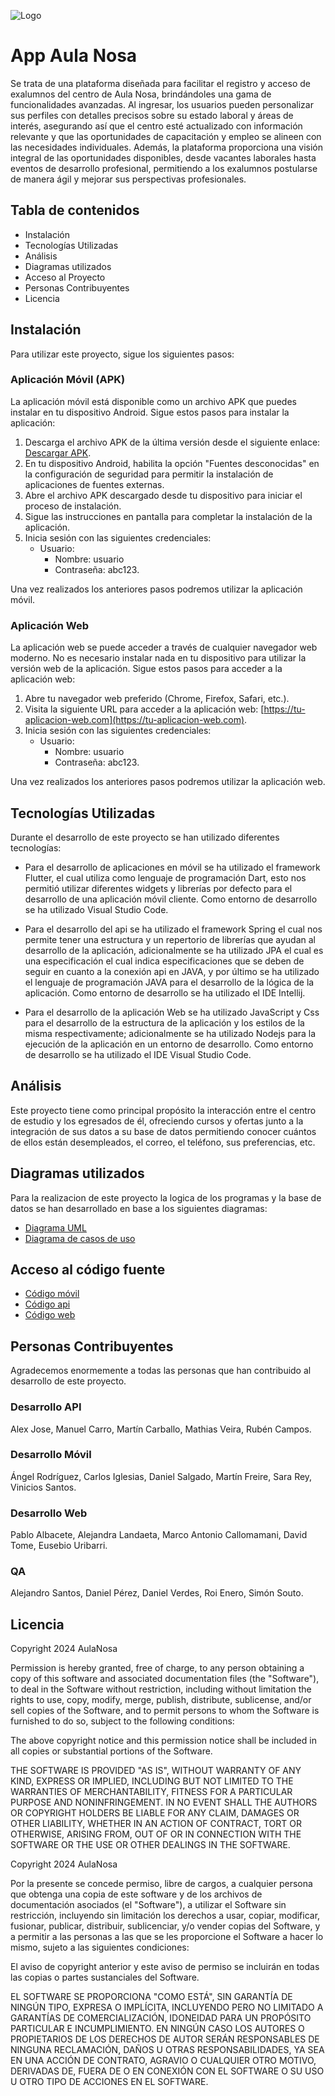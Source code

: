 
![Logo](https://cdn-st.evolcampus.com/ec9006/1/ficheros/clientes/9006/logo-escuela_390.png)

# App Aula Nosa

Se trata de una plataforma diseñada para facilitar el registro y acceso de exalumnos del centro de Aula Nosa, brindándoles una gama de funcionalidades avanzadas. Al ingresar, los usuarios pueden personalizar sus perfiles con detalles precisos sobre su estado laboral y áreas de interés, asegurando así que el centro esté actualizado con información relevante y que las oportunidades de capacitación y empleo se alineen con las necesidades individuales. Además, la plataforma proporciona una visión integral de las oportunidades disponibles, desde vacantes laborales hasta eventos de desarrollo profesional, permitiendo a los exalumnos postularse de manera ágil y mejorar sus perspectivas profesionales.

## Tabla de contenidos

- Instalación
- Tecnologías Utilizadas
- Análisis
- Diagramas utilizados
- Acceso al Proyecto
- Personas Contribuyentes
- Licencia


## Instalación

Para utilizar este proyecto, sigue los siguientes pasos:

### Aplicación Móvil (APK)

La aplicación móvil está disponible como un archivo APK que puedes instalar en tu dispositivo Android. Sigue estos pasos para instalar la aplicación:

1. Descarga el archivo APK de la última versión desde el siguiente enlace: [Descargar APK](https://github.com/angelRz97/PracticaFDC-Movil/tree/main/instalacion).
2. En tu dispositivo Android, habilita la opción "Fuentes desconocidas" en la configuración de seguridad para permitir la instalación de aplicaciones de fuentes externas.
3. Abre el archivo APK descargado desde tu dispositivo para iniciar el proceso de instalación.
4. Sigue las instrucciones en pantalla para completar la instalación de la aplicación.
5. Inicia sesión con las siguientes credenciales:
    * Usuario:
        * Nombre: usuario
        * Contraseña: abc123.

Una vez realizados los anteriores pasos podremos utilizar la aplicación móvil.

### Aplicación Web

La aplicación web se puede acceder a través de cualquier navegador web moderno. No es necesario instalar nada en tu dispositivo para utilizar la versión web de la aplicación. Sigue estos pasos para acceder a la aplicación web:

1. Abre tu navegador web preferido (Chrome, Firefox, Safari, etc.).
2. Visita la siguiente URL para acceder a la aplicación web: [https://tu-aplicacion-web.com](https://tu-aplicacion-web.com).
3. Inicia sesión con las siguientes credenciales:
    * Usuario:
        * Nombre: usuario
        * Contraseña: abc123.

Una vez realizados los anteriores pasos podremos utilizar la aplicación web.

## Tecnologías Utilizadas

Durante el desarrollo de este proyecto se han utilizado diferentes tecnologías:

- Para el desarrollo de aplicaciones en móvil se ha utilizado el framework Flutter, el cual utiliza como lenguaje de programación Dart, esto nos permitió utilizar diferentes widgets y librerías por defecto para el desarrollo de una aplicación móvil cliente. Como entorno de desarrollo se ha utilizado Visual Studio Code.

- Para el desarrollo del api se ha utilizado el framework Spring el cual nos permite tener una estructura y un repertorio de librerías que ayudan al desarrollo de la aplicación, adicionalmente se ha utilizado JPA el cual es una especificación el cual indica especificaciones que se deben de seguir en cuanto a la conexión api en JAVA, y por último se ha utilizado el lenguaje de programación JAVA para el desarrollo de la lógica de la aplicación. Como entorno de desarrollo se ha utilizado el IDE Intellij.

- Para el desarrollo de la aplicación Web se ha utilizado JavaScript y Css para el desarrollo de la estructura de la aplicación y los estilos de la misma respectivamente; adicionalmente se ha utilizado Nodejs para la ejecución de la aplicación en un entorno de desarrollo. Como entorno de desarrollo se ha utilizado el IDE Visual Studio Code.

## Análisis
Este proyecto tiene como principal propósito la interacción entre el centro de estudio y los egresados de él, ofreciendo cursos y ofertas junto a la integración de sus datos a su base de datos permitiendo conocer cuántos de ellos están desempleados, el correo, el teléfono, sus preferencias, etc. 

## Diagramas utilizados
Para la realizacion de este proyecto la logica de los programas y la base de datos se han desarrollado en base a los siguientes diagramas:
* [Diagrama UML](https://github.com/Danipe04/QA_AulaNosa/tree/main/Diagrama%20UML)
* [Diagrama de casos de uso](https://github.com/Danipe04/QA_AulaNosa/tree/main/Diagrama%20Casos%20%20Usos)

## Acceso al código fuente

* [Código móvil](https://github.com/angelRz97/PracticaFDC-Movil)
* [Código api](https://github.com/AlexJoseQV/API_AulaNosa)
* [Código web](https://github.com/pabloalbrdz/PracticaFinDeCursoWebAulaNosa23-24)

## Personas Contribuyentes

Agradecemos enormemente a todas las personas que han contribuido al desarrollo de este proyecto.

### Desarrollo API
Alex Jose, Manuel Carro, Martín Carballo, Mathias Veira, Rubén Campos.
### Desarrollo Móvil
Ángel Rodríguez, Carlos Iglesias, Daniel Salgado, Martín Freire, Sara Rey, Vinicios Santos.
### Desarrollo Web
Pablo Albacete, Alejandra Landaeta, Marco Antonio Callomamani, David Tome, Eusebio Uribarri.
### QA
Alejandro Santos, Daniel Pérez, Daniel Verdes, Roi Enero, Simón Souto.

## Licencia

Copyright 2024 AulaNosa

Permission is hereby granted, free of charge, to any person obtaining a copy of this software and associated documentation files (the "Software"), to deal in the Software without restriction, including without limitation the rights to use, copy, modify, merge, publish, distribute, sublicense, and/or sell copies of the Software, and to permit persons to whom the Software is furnished to do so, subject to the following conditions:

The above copyright notice and this permission notice shall be included in all copies or substantial portions of the Software.

THE SOFTWARE IS PROVIDED "AS IS", WITHOUT WARRANTY OF ANY KIND, EXPRESS OR IMPLIED, INCLUDING BUT NOT LIMITED TO THE WARRANTIES OF MERCHANTABILITY, FITNESS FOR A PARTICULAR PURPOSE AND NONINFRINGEMENT. IN NO EVENT SHALL THE AUTHORS OR COPYRIGHT HOLDERS BE LIABLE FOR ANY CLAIM, DAMAGES OR OTHER LIABILITY, WHETHER IN AN ACTION OF CONTRACT, TORT OR OTHERWISE, ARISING FROM, OUT OF OR IN CONNECTION WITH THE SOFTWARE OR THE USE OR OTHER DEALINGS IN THE SOFTWARE.

Copyright 2024 AulaNosa

Por la presente se concede permiso, libre de cargos, a cualquier persona que obtenga una copia de este software y de los archivos de documentación asociados (el "Software"), a utilizar el Software sin restricción, incluyendo sin limitación los derechos a usar, copiar, modificar, fusionar, publicar, distribuir, sublicenciar, y/o vender copias del Software, y a permitir a las personas a las que se les proporcione el Software a hacer lo mismo, sujeto a las siguientes condiciones:

El aviso de copyright anterior y este aviso de permiso se incluirán en todas las copias o partes sustanciales del Software.

EL SOFTWARE SE PROPORCIONA "COMO ESTÁ", SIN GARANTÍA DE NINGÚN TIPO, EXPRESA O IMPLÍCITA, INCLUYENDO PERO NO LIMITADO A GARANTÍAS DE COMERCIALIZACIÓN, IDONEIDAD PARA UN PROPÓSITO PARTICULAR E INCUMPLIMIENTO. EN NINGÚN CASO LOS AUTORES O PROPIETARIOS DE LOS DERECHOS DE AUTOR SERÁN RESPONSABLES DE NINGUNA RECLAMACIÓN, DAÑOS U OTRAS RESPONSABILIDADES, YA SEA EN UNA ACCIÓN DE CONTRATO, AGRAVIO O CUALQUIER OTRO MOTIVO, DERIVADAS DE, FUERA DE O EN CONEXIÓN CON EL SOFTWARE O SU USO U OTRO TIPO DE ACCIONES EN EL SOFTWARE.

